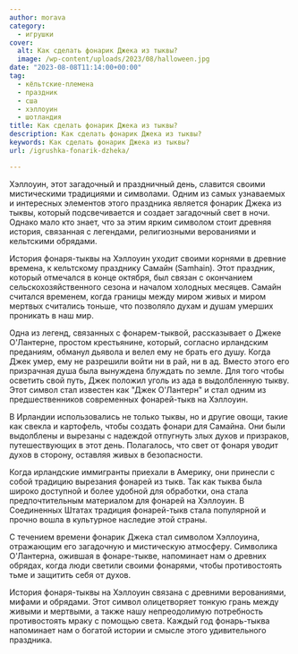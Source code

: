 ```yaml
---
author: morava
category:
  - игрушки
cover:
  alt: Как сделать фонарик Джека из тыквы?
  image: /wp-content/uploads/2023/08/halloween.jpg
date: "2023-08-08T11:14:00+00:00"
tag:
  - кёльтские-племена
  - праздник
  - сша
  - хэллоуин
  - шотландия
title: Как сделать фонарик Джека из тыквы?
description: Как сделать фонарик Джека из тыквы?
keywords: Как сделать фонарик Джека из тыквы?
url: /igrushka-fonarik-dzheka/

---
```

Хэллоуин, этот загадочный и праздничный день, славится своими мистическими традициями и символами. Одним из самых узнаваемых и интересных элементов этого праздника является фонарик Джека из тыквы, который подсвечивается и создает загадочный свет в ночи. Однако мало кто знает, что за этим ярким символом стоит древняя история, связанная с легендами, религиозными верованиями и кельтскими обрядами.

История фонаря-тыквы на Хэллоуин уходит своими корнями в древние времена, к кельтскому празднику Самайн (Samhain). Этот праздник, который отмечался в конце октября, был связан с окончанием сельскохозяйственного сезона и началом холодных месяцев. Самайн считался временем, когда границы между миром живых и миром мертвых считались тоньше, что позволяло духам и душам умерших проникать в наш мир.

Одна из легенд, связанных с фонарем-тыквой, рассказывает о Джеке О'Лантерне, простом крестьянине, который, согласно ирландским преданиям, обманул дьявола и велел ему не брать его душу. Когда Джек умер, ему не разрешили войти ни в рай, ни в ад. Вместо этого его призрачная душа была вынуждена блуждать по земле. Для того чтобы осветить свой путь, Джек положил уголь из ада в выдолбленную тыкву. Этот символ стал известен как "Джек О'Лантерн" и стал одним из предшественников современных фонарей-тыкв на Хэллоуин.

В Ирландии использовались не только тыквы, но и другие овощи, такие как свекла и картофель, чтобы создать фонари для Самайна. Они были выдолблены и вырезаны с надеждой отпугнуть злых духов и призраков, путешествующих в этот день. Полагалось, что свет от фонаря уводит духов в сторону, оставляя живых в безопасности.

Когда ирландские иммигранты приехали в Америку, они принесли с собой традицию вырезания фонарей из тыкв. Так как тыква была широко доступной и более удобной для обработки, она стала предпочтительным материалом для фонарей на Хэллоуин. В Соединенных Штатах традиция фонарей-тыкв стала популярной и прочно вошла в культурное наследие этой страны.

С течением времени фонарик Джека стал символом Хэллоуина, отражающим его загадочную и мистическую атмосферу. Символика О'Лантерна, ожившая в фонаре-тыкве, напоминает нам о древних обрядах, когда люди светили своими фонарями, чтобы противостоять тьме и защитить себя от духов.

История фонаря-тыквы на Хэллоуин связана с древними верованиями, мифами и обрядами. Этот символ олицетворяет тонкую грань между живыми и мертвыми, а также нашу непреодолимую потребность противостоять мраку с помощью света. Каждый год фонарь-тыква напоминает нам о богатой истории и смысле этого удивительного праздника.
